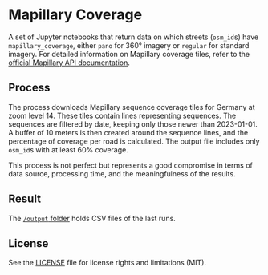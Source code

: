 # Mapillary Coverage

A set of Jupyter notebooks that return data on which streets (`osm_id`s) have `mapillary_coverage`, either `pano` for 360° imagery or `regular` for standard imagery.
For detailed information on Mapillary coverage tiles, refer to the [official Mapillary API documentation](https://www.mapillary.com/developer/api-documentation?locale=de_DE#coverage-tiles-computed).

## Process

The process downloads Mapillary sequence coverage tiles for Germany at zoom level 14. These tiles contain lines representing sequences. The sequences are filtered by date, keeping only those newer than 2023-01-01. A buffer of 10 meters is then created around the sequence lines, and the percentage of coverage per road is calculated. The output file includes only `osm_id`s with at least 60% coverage.

This process is not perfect but represents a good compromise in terms of data source, processing time, and the meaningfulness of the results.

## Result

The [`/output` folder](https://github.com/vizsim/mapillary_coverage/tree/main/output) holds CSV files of the last runs.

## License

See the [LICENSE](LICENSE) file for license rights and limitations (MIT).
